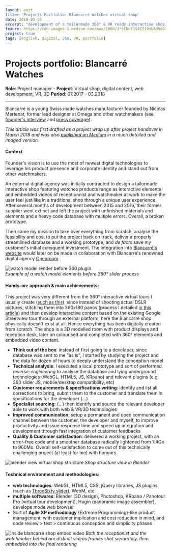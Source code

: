 ```yaml
---
layout: post
title: 'Projects Portfolio: Blancarré Watches virtual shop'
date: 2018-03-25
excerpt: "development of a tailormade 360° & VR ready interactive shop for a Swiss watchmaker"
feaure: https://cdn-images-1.medium.com/max/1800/1*SCNnf1S4CI19sUAd5dG-4A.png
project: true
tags: [english, digital, 360, VR, portfolio]
---
```


# Projects portfolio: Blancarré Watches
**Role**: Project manager - 
**Project**: Virtual shop, digital content, web development, VR, 3D 
**Period**: 07.2017 – 03.2018

---

Blancarré is a young Swiss made watches manufacturer founded by Nicolas Mertenat, former lead designer at Omega and other watchmakers (see [founder's interview](https://www.youtube.com/watch?time_continue=1&v=FhHxM7p89N8) and [press coverage](http://blancarre.com/shop/content/11-presse)).  

*This article was first drafted as a project wrap up after project handover in March 2018 and was also [published on Medium](https://medium.com/@Romain_Marchand/projects-portfolio-blancarr%C3%A9-virtual-shop-9875abc69832) in a much detailed and imaged version.*

#### Context
Founder's vision is to use the most of newest digital technologies to leverage his product presence and corporate identity and stand out from other watchmakers.  

An external digital agency was initially contracted to design a tailormade interactive shop featuring watches products range as interactive elements and embedded videos of receptionnist and watchmaker at work to make the user feel just like in a traditional shop through a unique user experience. 
After several months of development between 2015 and 2016, their former supplier went extinct and left the project with unfinished materials and elements and a heavy code database with multiple errors. Overall, a broken prototype. 

Then came my mission to take over everything from scratch, analyse the feasibility and cost to put the project back on track, deliver a properly streamlined database and a working prototype, and *de facto* save my customer's initial consquent investment. The integration into [Blancarré's website](http://www.blancarre.com/landing/fr/index.html) would later on be made in collaboration with Blancarré's renowned digital agency [Openroom](https://www.openroom.ch/home).

![watch model render before 360 plugin](https://cdn-images-1.medium.com/max/720/1*_zpMcRQrjiQq9SfkTVisgA.png)   
*Example of a watch model elements before 360° slider process*

#### Hands-on: approach & main achievements:

This project was very different from the 360° interactive virtual tours I usually create ([such as this](https://www.tourmake.it/de/tour/f41a67a2761ed41b84806b991b31431e)), since instead of shooting actual DSLR pictures, stitching them into 360x180 panos (process I detailed [in this article](https://medium.com/@Romain_Marchand/publication-google-street-view-trusted-que-se-passe-til-apr%C3%A8s-le-shooting-8b5417ce0307)) and then develop interactive content based on the existing Google Streetview tour through an external platform, here the Blancarré shop physically doesn't exist at all. Hence everything has been digitally created from scratch. The shop is a 3D modelled room with product displays and reception desk, later on colourised and completed with 360° elements and embedded video content.

- **Think out of the box**: 
instead of first going to a developer, since database was sent to me "as is", I started by studying the project and the data for dozen of hours to deeply understand the conception model
- **Technical analysis**: 
I executed a local prototype and sort of performed *reverse-engineering* to analyse the database and lying underground technologies (WebGL, HTML5, JS, KRpano) and relevant plugins (e.g. 360 slider JS, mobile/desktop compatibility, etc)
- **Customer requirements & specifications writing**: 
identify and list all corrections to bring, submit them to the customer and translate them in specifications for the developer (...)
- **Specialist sourcing**: 
(...) then identify and source the relevant developer able to work with both web & VR/3D technologies 
- **Improved communication**: 
setup a permanent and open communication channel between the customer, the developer and myself, to improve productivity and issue response time and speed up integration and development through fast integration of customer feedbacks
- **Quality & Customer satisfaction**: 
delivered a working project, with an error-free code and a smoother database radically lightened from 7.4Go to 960Mo. Overall self-satisfaction to come out of this technically challenging project (at least for me) with honours.

![blender view virtual shop structure](https://cdn-images-1.medium.com/max/900/1*EamYQTMdmkp5ZvNF_E6V6w.png)
*Shop structure view in Blender*

#### Technical environment and methodologies:

- **web technologies**: WebGL, HTML5, CSS, jQuery libraries, JS plugins (such as [ThreeSixty slider](https://github.com/creativeaura/threesixty-slider)), WebM, etc
- **multiple softwares**: Blender (3D design), Photoshop, KRpano / Panotour Pro (virtual tour development), Hugin (panoramic image assembler), develope mode web browser
- Sort of **Agile XP methodology** (Extreme Programming)-like product management: with customer implication and cost reduction in mind, and code review > test > continuous conception and simplicity phases

![inside blancarré shop embed video](https://cdn-images-1.medium.com/max/900/1*ONDRAdlr4Gj0NCJBnMvhIQ.png)
*Both the receptionist and the watchmaker behind are distinct videos frames shot separately, then embedded into the final rendering*

